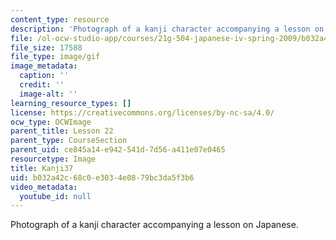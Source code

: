 ```yaml
---
content_type: resource
description: 'Photograph of a kanji character accompanying a lesson on Japanese. '
file: /ol-ocw-studio-app/courses/21g-504-japanese-iv-spring-2009/b032a42c68c0e3034e0879bc3da5f3b6_Kanji37.gif
file_size: 17588
file_type: image/gif
image_metadata:
  caption: ''
  credit: ''
  image-alt: ''
learning_resource_types: []
license: https://creativecommons.org/licenses/by-nc-sa/4.0/
ocw_type: OCWImage
parent_title: Lesson 22
parent_type: CourseSection
parent_uid: ce845a14-e942-541d-7d56-a411e07e0465
resourcetype: Image
title: Kanji37
uid: b032a42c-68c0-e303-4e08-79bc3da5f3b6
video_metadata:
  youtube_id: null
---
```

Photograph of a kanji character accompanying a lesson on Japanese. 